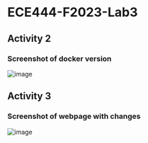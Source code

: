 # ECE444-F2023-Lab3

## Activity 2

### Screenshot of docker version
![image](https://github.com/ghosetuhin/ECE444-F2023-Lab1/assets/71938696/aea94660-eb21-4a93-8d88-ca7dce11986f)

## Activity 3

### Screenshot of webpage with changes
![image](https://github.com/ghosetuhin/ECE444-F2023-Lab1/assets/71938696/a7770192-0630-4123-a17f-118029bbc26e)
